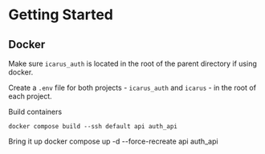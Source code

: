 

# Getting Started
## Docker
Make sure `icarus_auth` is located in the root of the parent directory if using docker.

Create a `.env` file for both projects - `icarus_auth` and `icarus` - in the root of each project.

Build containers
```
docker compose build --ssh default api auth_api
```

Bring it up
docker compose up -d --force-recreate api auth_api